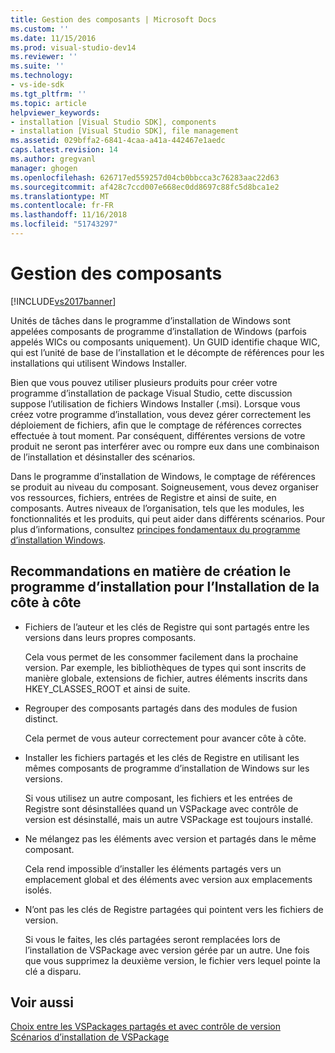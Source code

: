 ```yaml
---
title: Gestion des composants | Microsoft Docs
ms.custom: ''
ms.date: 11/15/2016
ms.prod: visual-studio-dev14
ms.reviewer: ''
ms.suite: ''
ms.technology:
- vs-ide-sdk
ms.tgt_pltfrm: ''
ms.topic: article
helpviewer_keywords:
- installation [Visual Studio SDK], components
- installation [Visual Studio SDK], file management
ms.assetid: 029bffa2-6841-4caa-a41a-442467e1aedc
caps.latest.revision: 14
ms.author: gregvanl
manager: ghogen
ms.openlocfilehash: 626717ed559257d04cb0bbcca3c76283aac22d63
ms.sourcegitcommit: af428c7ccd007e668ec0dd8697c88fc5d8bca1e2
ms.translationtype: MT
ms.contentlocale: fr-FR
ms.lasthandoff: 11/16/2018
ms.locfileid: "51743297"
---
```

# <a name="component-management"></a>Gestion des composants
[!INCLUDE[vs2017banner](../../includes/vs2017banner.md)]

Unités de tâches dans le programme d’installation de Windows sont appelées composants de programme d’installation de Windows (parfois appelés WICs ou composants uniquement). Un GUID identifie chaque WIC, qui est l’unité de base de l’installation et le décompte de références pour les installations qui utilisent Windows Installer.  
  
 Bien que vous pouvez utiliser plusieurs produits pour créer votre programme d’installation de package Visual Studio, cette discussion suppose l’utilisation de fichiers Windows Installer (.msi). Lorsque vous créez votre programme d’installation, vous devez gérer correctement les déploiement de fichiers, afin que le comptage de références correctes effectuée à tout moment. Par conséquent, différentes versions de votre produit ne seront pas interférer avec ou rompre eux dans une combinaison de l’installation et désinstaller des scénarios.  
  
 Dans le programme d’installation de Windows, le comptage de références se produit au niveau du composant. Soigneusement, vous devez organiser vos ressources, fichiers, entrées de Registre et ainsi de suite, en composants. Autres niveaux de l’organisation, tels que les modules, les fonctionnalités et les produits, qui peut aider dans différents scénarios. Pour plus d’informations, consultez [principes fondamentaux du programme d’installation Windows](../../extensibility/internals/windows-installer-basics.md).  
  
## <a name="guidelines-of-authoring-setup-for-side-by-side-installation"></a>Recommandations en matière de création le programme d’installation pour l’Installation de la côte à côte  
  
-   Fichiers de l’auteur et les clés de Registre qui sont partagés entre les versions dans leurs propres composants.  
  
     Cela vous permet de les consommer facilement dans la prochaine version. Par exemple, les bibliothèques de types qui sont inscrits de manière globale, extensions de fichier, autres éléments inscrits dans HKEY_CLASSES_ROOT et ainsi de suite.  
  
-   Regrouper des composants partagés dans des modules de fusion distinct.  
  
     Cela permet de vous auteur correctement pour avancer côte à côte.  
  
-   Installer les fichiers partagés et les clés de Registre en utilisant les mêmes composants de programme d’installation de Windows sur les versions.  
  
     Si vous utilisez un autre composant, les fichiers et les entrées de Registre sont désinstallées quand un VSPackage avec contrôle de version est désinstallé, mais un autre VSPackage est toujours installé.  
  
-   Ne mélangez pas les éléments avec version et partagés dans le même composant.  
  
     Cela rend impossible d’installer les éléments partagés vers un emplacement global et des éléments avec version aux emplacements isolés.  
  
-   N’ont pas les clés de Registre partagées qui pointent vers les fichiers de version.  
  
     Si vous le faites, les clés partagées seront remplacées lors de l’installation de VSPackage avec version gérée par un autre. Une fois que vous supprimez la deuxième version, le fichier vers lequel pointe la clé a disparu.  
  
## <a name="see-also"></a>Voir aussi  
 [Choix entre les VSPackages partagés et avec contrôle de version](../../extensibility/choosing-between-shared-and-versioned-vspackages.md)   
 [Scénarios d’installation de VSPackage](../../extensibility/internals/vspackage-setup-scenarios.md)

